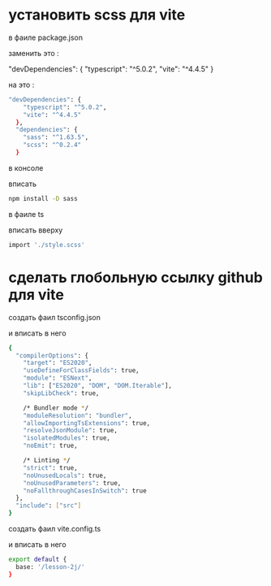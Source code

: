# установить scss для vite
в фаиле package.json

заменить это :

"devDependencies": {
    "typescript": "^5.0.2",
    "vite": "^4.4.5"
  }

  на это :

``` bash
"devDependencies": {
    "typescript": "^5.0.2",
    "vite": "^4.4.5"
  },
  "dependencies": {
    "sass": "^1.63.5",
    "scss": "^0.2.4"
  }
```

в консоле

вписать

``` bash
npm install -D sass
```
в фаиле ts

вписать вверху

``` bash
import './style.scss'
```

# сделать глобольную ссылку github для vite


создать фаил tsconfig.json

и вписать в него

``` bash
{
  "compilerOptions": {
    "target": "ES2020",
    "useDefineForClassFields": true,
    "module": "ESNext",
    "lib": ["ES2020", "DOM", "DOM.Iterable"],
    "skipLibCheck": true,

    /* Bundler mode */
    "moduleResolution": "bundler",
    "allowImportingTsExtensions": true,
    "resolveJsonModule": true,
    "isolatedModules": true,
    "noEmit": true,

    /* Linting */
    "strict": true,
    "noUnusedLocals": true,
    "noUnusedParameters": true,
    "noFallthroughCasesInSwitch": true
  },
  "include": ["src"]
}
```

создать фаил vite.config.ts

и вписать в него

``` bash
export default {
  base: '/lesson-2j/'
}
```
